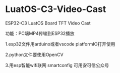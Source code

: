 # LuatOS-C3-Video-Cast
ESP32-C3 LuatOS Board TFT Video Cast

功能：PC端MP4传输到ESP32播放

1.esp32文件用arduino或者vscode platformIO打开使用

2.python文件要使用OpenCV

3.用esp智能wifi联网  smartconfig 可用安可信公众号
